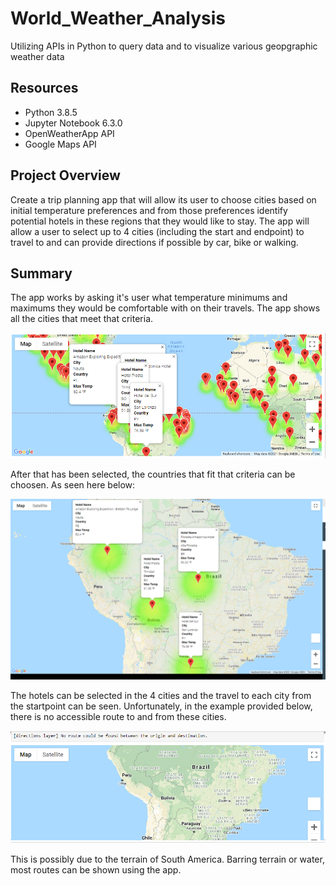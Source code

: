 # World_Weather_Analysis
Utilizing APIs in Python to query data and to visualize various geopgraphic weather data

## Resources
- Python 3.8.5
- Jupyter Notebook 6.3.0
- OpenWeatherApp API
- Google Maps API 

## Project Overview
Create a trip planning app that will allow its user to choose cities based on initial temperature preferences and from those preferences identify potential hotels in these regions that they would like to stay. The app will allow a user to select up to 4 cities (including the start and endpoint) to travel to and can provide directions if possible by car, bike or walking. 

## Summary
The app works by asking it's user what temperature minimums and maximums they would be comfortable with on their travels. The app shows all the cities that meet that criteria.

![](Vacation_Itinerary/WeatherPy_travel_Map_02.PNG)

After that has been selected, the countries that fit that criteria can be choosen. As seen here below:

![](Vacation_Itinerary/WeatherPy_travel_map_markers.png)

The hotels can be selected in the 4 cities and the travel to each city from the startpoint can be seen. Unfortunately, in the example provided below, there is no accessible route to and from these cities. 

![](Vacation_Itinerary/WeatherPy_travel_Map.PNG)

This is possibly due to the terrain of South America. Barring terrain or water, most routes can be shown using the app.
